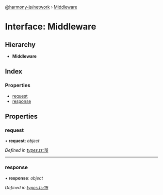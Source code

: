 [@harmony-js/network](../globals.md) › [Middleware](middleware.md)

# Interface: Middleware

## Hierarchy

* **Middleware**

## Index

### Properties

* [request](middleware.md#request)
* [response](middleware.md#response)

## Properties

###  request

• **request**: *object*

*Defined in [types.ts:18](https://github.com/FireStack-Lab/Harmony-sdk-core/blob/1e63f5a/packages/harmony-network/src/types.ts#L18)*

___

###  response

• **response**: *object*

*Defined in [types.ts:19](https://github.com/FireStack-Lab/Harmony-sdk-core/blob/1e63f5a/packages/harmony-network/src/types.ts#L19)*
